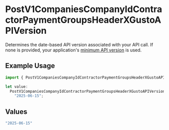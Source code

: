 # PostV1CompaniesCompanyIdContractorPaymentGroupsHeaderXGustoAPIVersion

Determines the date-based API version associated with your API call. If none is provided, your application's [minimum API version](https://docs.gusto.com/embedded-payroll/docs/api-versioning#minimum-api-version) is used.

## Example Usage

```typescript
import { PostV1CompaniesCompanyIdContractorPaymentGroupsHeaderXGustoAPIVersion } from "@gusto/embedded-api/models/operations/postv1companiescompanyidcontractorpaymentgroups.js";

let value:
  PostV1CompaniesCompanyIdContractorPaymentGroupsHeaderXGustoAPIVersion =
    "2025-06-15";
```

## Values

```typescript
"2025-06-15"
```